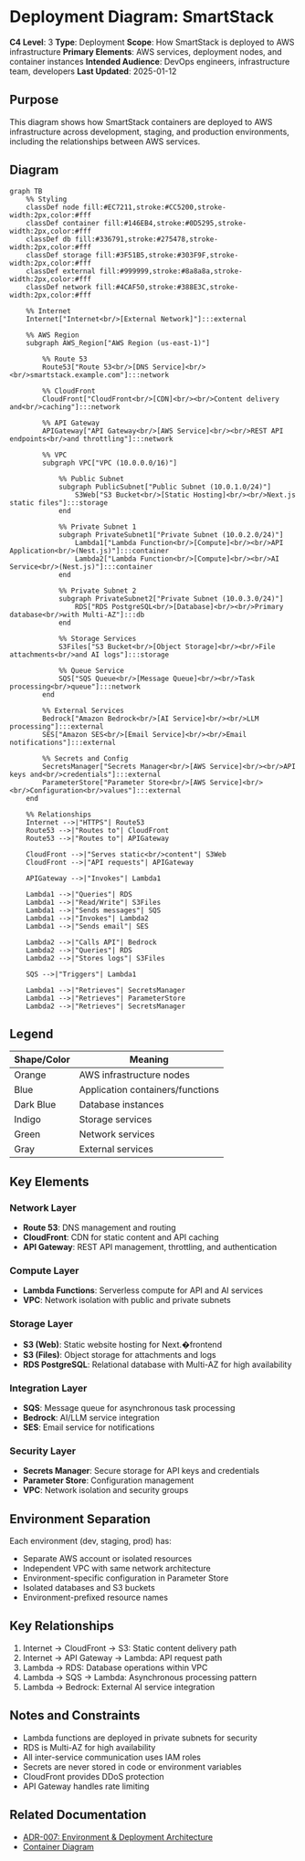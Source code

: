 # Deployment Diagram: SmartStack

**C4 Level**: 3
**Type**: Deployment
**Scope**: How SmartStack is deployed to AWS infrastructure
**Primary Elements**: AWS services, deployment nodes, and container instances
**Intended Audience**: DevOps engineers, infrastructure team, developers
**Last Updated**: 2025-01-12

## Purpose

This diagram shows how SmartStack containers are deployed to AWS infrastructure across development, staging, and production environments, including the relationships between AWS services.

## Diagram

```mermaid
graph TB
    %% Styling
    classDef node fill:#EC7211,stroke:#CC5200,stroke-width:2px,color:#fff
    classDef container fill:#146EB4,stroke:#0D5295,stroke-width:2px,color:#fff
    classDef db fill:#336791,stroke:#275478,stroke-width:2px,color:#fff
    classDef storage fill:#3F51B5,stroke:#303F9F,stroke-width:2px,color:#fff
    classDef external fill:#999999,stroke:#8a8a8a,stroke-width:2px,color:#fff
    classDef network fill:#4CAF50,stroke:#388E3C,stroke-width:2px,color:#fff

    %% Internet
    Internet["Internet<br/>[External Network]"]:::external

    %% AWS Region
    subgraph AWS_Region["AWS Region (us-east-1)"]

        %% Route 53
        Route53["Route 53<br/>[DNS Service]<br/><br/>smartstack.example.com"]:::network

        %% CloudFront
        CloudFront["CloudFront<br/>[CDN]<br/><br/>Content delivery and<br/>caching"]:::network

        %% API Gateway
        APIGateway["API Gateway<br/>[AWS Service]<br/><br/>REST API endpoints<br/>and throttling"]:::network

        %% VPC
        subgraph VPC["VPC (10.0.0.0/16)"]

            %% Public Subnet
            subgraph PublicSubnet["Public Subnet (10.0.1.0/24)"]
                S3Web["S3 Bucket<br/>[Static Hosting]<br/><br/>Next.js static files"]:::storage
            end

            %% Private Subnet 1
            subgraph PrivateSubnet1["Private Subnet (10.0.2.0/24)"]
                Lambda1["Lambda Function<br/>[Compute]<br/><br/>API Application<br/>(Nest.js)"]:::container
                Lambda2["Lambda Function<br/>[Compute]<br/><br/>AI Service<br/>(Nest.js)"]:::container
            end

            %% Private Subnet 2
            subgraph PrivateSubnet2["Private Subnet (10.0.3.0/24)"]
                RDS["RDS PostgreSQL<br/>[Database]<br/><br/>Primary database<br/>with Multi-AZ"]:::db
            end

            %% Storage Services
            S3Files["S3 Bucket<br/>[Object Storage]<br/><br/>File attachments<br/>and AI logs"]:::storage

            %% Queue Service
            SQS["SQS Queue<br/>[Message Queue]<br/><br/>Task processing<br/>queue"]:::network
        end

        %% External Services
        Bedrock["Amazon Bedrock<br/>[AI Service]<br/><br/>LLM processing"]:::external
        SES["Amazon SES<br/>[Email Service]<br/><br/>Email notifications"]:::external

        %% Secrets and Config
        SecretsManager["Secrets Manager<br/>[AWS Service]<br/><br/>API keys and<br/>credentials"]:::external
        ParameterStore["Parameter Store<br/>[AWS Service]<br/><br/>Configuration<br/>values"]:::external
    end

    %% Relationships
    Internet -->|"HTTPS"| Route53
    Route53 -->|"Routes to"| CloudFront
    Route53 -->|"Routes to"| APIGateway

    CloudFront -->|"Serves static<br/>content"| S3Web
    CloudFront -->|"API requests"| APIGateway

    APIGateway -->|"Invokes"| Lambda1

    Lambda1 -->|"Queries"| RDS
    Lambda1 -->|"Read/Write"| S3Files
    Lambda1 -->|"Sends messages"| SQS
    Lambda1 -->|"Invokes"| Lambda2
    Lambda1 -->|"Sends email"| SES

    Lambda2 -->|"Calls API"| Bedrock
    Lambda2 -->|"Queries"| RDS
    Lambda2 -->|"Stores logs"| S3Files

    SQS -->|"Triggers"| Lambda1

    Lambda1 -->|"Retrieves"| SecretsManager
    Lambda1 -->|"Retrieves"| ParameterStore
    Lambda2 -->|"Retrieves"| SecretsManager
```

## Legend

| Shape/Color | Meaning                          |
| ----------- | -------------------------------- |
| Orange      | AWS infrastructure nodes         |
| Blue        | Application containers/functions |
| Dark Blue   | Database instances               |
| Indigo      | Storage services                 |
| Green       | Network services                 |
| Gray        | External services                |

## Key Elements

### Network Layer

- **Route 53**: DNS management and routing
- **CloudFront**: CDN for static content and API caching
- **API Gateway**: REST API management, throttling, and authentication

### Compute Layer

- **Lambda Functions**: Serverless compute for API and AI services
- **VPC**: Network isolation with public and private subnets

### Storage Layer

- **S3 (Web)**: Static website hosting for Next.�frontend
- **S3 (Files)**: Object storage for attachments and logs
- **RDS PostgreSQL**: Relational database with Multi-AZ for high availability

### Integration Layer

- **SQS**: Message queue for asynchronous task processing
- **Bedrock**: AI/LLM service integration
- **SES**: Email service for notifications

### Security Layer

- **Secrets Manager**: Secure storage for API keys and credentials
- **Parameter Store**: Configuration management
- **VPC**: Network isolation and security groups

## Environment Separation

Each environment (dev, staging, prod) has:

- Separate AWS account or isolated resources
- Independent VPC with same network architecture
- Environment-specific configuration in Parameter Store
- Isolated databases and S3 buckets
- Environment-prefixed resource names

## Key Relationships

1. Internet → CloudFront → S3: Static content delivery path
1. Internet → API Gateway → Lambda: API request path
1. Lambda → RDS: Database operations within VPC
1. Lambda → SQS → Lambda: Asynchronous processing pattern
1. Lambda → Bedrock: External AI service integration

## Notes and Constraints

- Lambda functions are deployed in private subnets for security
- RDS is Multi-AZ for high availability
- All inter-service communication uses IAM roles
- Secrets are never stored in code or environment variables
- CloudFront provides DDoS protection
- API Gateway handles rate limiting

## Related Documentation

- [ADR-007: Environment & Deployment Architecture](../ADRs/ADR-007.md)
- [Container Diagram](c4-container-diagram.md)
